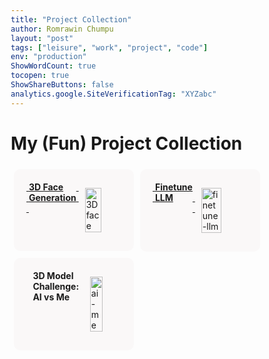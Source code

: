 ```yaml
---
title: "Project Collection"
author: Romrawin Chumpu
layout: "post"
tags: ["leisure", "work", "project", "code"]
env: "production"
ShowWordCount: true
tocopen: true
ShowShareButtons: false
analytics.google.SiteVerificationTag: "XYZabc"
---
```


<style> 
body {
  font-size: 14px;
}

#rcorners1 {
  display: flex;
  border-radius: 10px;
  background: rgba(220, 200, 200, 0.10);
  padding: 20px; 
  max-width: 700px;
  height: auto;
}

* {
  box-sizing: border-box;
}

.column {
  float: left;
  width: 50%;
  padding: 5px;
}

/* Clearfix (clear floats) */
.row::after {
  content: "";
  clear: both;
  display: table;
}

</style> 

# My (Fun) Project Collection


<div class="row">
  <div class="column">
    <a href="/tags/3d-face/">
        <div id = "rcorners1" content="width=device-width, height=device-height, initial-scale=1">
            &nbsp; &nbsp; &nbsp;<medium> <b>3D Face Generation</b></medium> &nbsp; &nbsp; 
            <img align="left" src="/images/project/3Dface.png" alt= "3Dface" width="50%"" style="margin: 10px"> 
        </div>
    </a>
  </div>
  <div class="column">
    <a href="/tags/LLM/">
        <div id = "rcorners1" content="width=device-width, height=device-height, initial-scale=1">
            &nbsp; &nbsp; <large> <b>Finetune LLM</b></large> <br> &nbsp; &nbsp; 
            <img align="left" src="/images/project/finetune-llm.png" alt= "finetune-llm" width="50%"" style="margin: 10px"> 
        </div>
    </a>
  </div>
</div>

<div class="row">
  <div class="column">
    <div id = "rcorners1" content="width=device-width, height=device-height, initial-scale=1">
        &nbsp; &nbsp; &nbsp;<medium> <b>3D Model Challenge: <br> AI vs Me</b></medium> &nbsp; &nbsp; 
        <img align="left" src="/images/project/ai-me.png" alt= "ai-me" width="50%"" style="margin: 10px"> 
  </div>
  <div class="column">
    <!-- <a href="/tags/LLM/">
        <div id = "rcorners1" content="width=device-width, height=device-height, initial-scale=1">
            &nbsp; &nbsp; <large> <b>Finetune LLM</b></large> <br> &nbsp; &nbsp; 
            <img align="left" src="/images/project/finetune-llm.png" alt= "finetune-llm" width="50%"" style="margin: 10px"> 
        </div>
    </a> -->
  </div>
</div>
